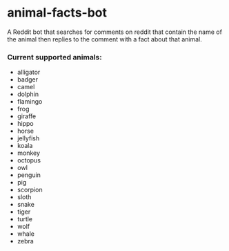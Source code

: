 # animal-facts-bot

A Reddit bot that searches for comments on reddit that contain the name of the animal then replies to the comment with a fact about that animal.

### Current supported animals:
* alligator
* badger
* camel
* dolphin
* flamingo
* frog
* giraffe
* hippo
* horse
* jellyfish
* koala
* monkey
* octopus
* owl
* penguin
* pig
* scorpion
* sloth
* snake
* tiger
* turtle
* wolf
* whale
* zebra
